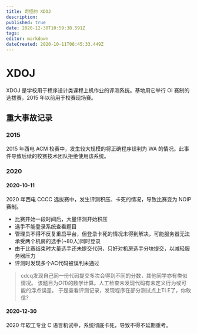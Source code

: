 ```yaml
---
title: 奇怪的 XDOJ
description: 
published: true
date: 2020-12-30T10:59:38.591Z
tags: 
editor: markdown
dateCreated: 2020-10-11T08:45:33.449Z
---
```


# XDOJ

XDOJ 是学校用于程序设计类课程上机作业的评测系统。基地用它举行 OI 赛制的选拔赛，2015 年以前用于校赛现场赛。

## 重大事故记录

### 2015

2015 年西电 ACM 校赛中，发生较大规模的将正确程序误判为 WA 的情况。此事件导致后续的校赛技术团队拒绝使用该系统。

### 2020

#### 2020-10-11

2020 年西电 CCCC 选拔赛中，发生评测积压、卡死的情况，导致比赛变为 NOIP 赛制。
* 比赛开始一段时间后，大量评测开始积压
* 选手不能登录系统查看题目
* 管理员不得不反复重启平台，但登录卡死的情况未得到解决，可能服务器无法承受两个机房的选手(~80人)同时登录
* 由于比赛结束时大量选手还未提交代码，只好对机房选手分块提交，以减轻服务器压力
* 评测时发现多个AC代码被误判未通过

> cdcq发现自己同一份代码提交多次会得到不同的分数，其他同学亦有类似情况。
> 该题目为$O(1)$的数学计算。人工检查未发现代码有未定义行为或可能的浮点误差。
> 于是查看评测记录，发现程序在部分测试点上TLE了，你敢信?

#### 2020-12-30

2020 年软工专业 C 语言机试中，系统彻底卡死，导致不得不延期重考。